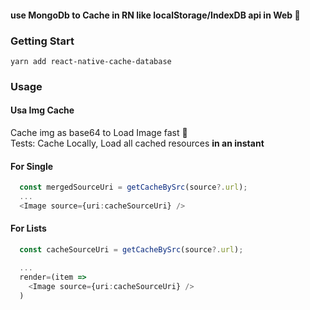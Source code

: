 #### use MongoDb to Cache in RN like localStorage/IndexDB api in Web 👋

### Getting Start
```
yarn add react-native-cache-database
```

### Usage
#### Usa Img Cache
Cache img as base64 to Load Image fast 🚀
<br>
Tests: Cache Locally, Load all cached resources **in an instant**
#### For Single
```ts
  const mergedSourceUri = getCacheBySrc(source?.url);
  ...
  <Image source={uri:cacheSourceUri} />

```

#### For Lists
```ts
  const cacheSourceUri = getCacheBySrc(source?.url);

  ...
  render=(item =>
    <Image source={uri:cacheSourceUri} />
  )
```


